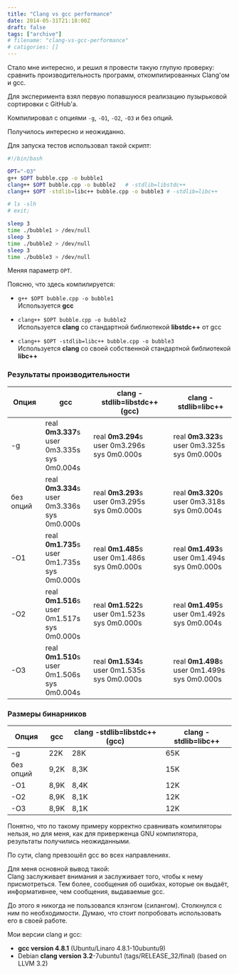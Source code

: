 ```yaml
---
title: "Clang vs gcc performance"
date: 2014-05-31T21:18:00Z
draft: false
tags: ["archive"]
# filename: "clang-vs-gcc-performance"
# catigories: []
---
```


Стало мне интересно, и решил я провести такую глупую проверку: сравнить производительность программ, откомпилированных Clang'ом и gcc.

Для эксперимента взял первую попавшуюся реализацию пузырьковой сортировки с GitHub'а.

Компилировал с опциями `-g`, `-O1`, `-O2`, `-O3` и без опций.

Получилось интересно и неожиданно.

Для запуска тестов использовал такой скрипт:

```bash
#!/bin/bash

OPT="-O3"
g++ $OPT bubble.cpp -o bubble1
clang++ $OPT bubble.cpp -o bubble2   # -stdlib=libstdc++
clang++ $OPT -stdlib=libc++ bubble.cpp -o bubble3 # -stdlib=libc++

# ls -slh
# exit;

sleep 3
time ./bubble1 > /dev/null
sleep 3
time ./bubble2 > /dev/null
sleep 3
time ./bubble3 > /dev/null
```

Меняя параметр `OPT`.

Поясню, что здесь компилируется:

- `g++ $OPT bubble.cpp -o bubble1`  
  Используется **gcc**

- `clang++ $OPT bubble.cpp -o bubble2`  
  Используется **clang** со стандартной библиотекой **libstdc++** от gcc

- `clang++ $OPT -stdlib=libc++ bubble.cpp -o bubble3`  
  Используется **clang** со своей собственной стандартной библиотекой **libc++**

### Результаты производительности

| Опция        | gcc                        | clang -stdlib=libstdc++ (gcc) | clang -stdlib=libc++         |
|--------------|----------------------------|-------------------------------|------------------------------|
| -g           | real **0m3.337**s<br>user 0m3.335s<br>sys 0m0.004s | real **0m3.294**s<br>user 0m3.296s<br>sys 0m0.000s | real **0m3.323**s<br>user 0m3.325s<br>sys 0m0.000s |
| без опций    | real **0m3.334**s<br>user 0m3.336s<br>sys 0m0.000s | real **0m3.293**s<br>user 0m3.295s<br>sys 0m0.000s | real **0m3.320**s<br>user 0m3.318s<br>sys 0m0.004s |
| -O1          | real **0m1.735**s<br>user 0m1.735s<br>sys 0m0.000s | real **0m1.485**s<br>user 0m1.486s<br>sys 0m0.000s | real **0m1.493**s<br>user 0m1.494s<br>sys 0m0.000s |
| -O2          | real **0m1.516**s<br>user 0m1.517s<br>sys 0m0.000s | real **0m1.522**s<br>user 0m1.523s<br>sys 0m0.000s | real **0m1.495**s<br>user 0m1.492s<br>sys 0m0.004s |
| -O3          | real **0m1.510**s<br>user 0m1.506s<br>sys 0m0.004s | real **0m1.534**s<br>user 0m1.535s<br>sys 0m0.000s | real **0m1.498**s<br>user 0m1.499s<br>sys 0m0.000s |

### Размеры бинарников

| Опция        | gcc   | clang -stdlib=libstdc++ (gcc) | clang -stdlib=libc++ |
|--------------|-------|-------------------------------|----------------------|
| -g           | 22K   | 28K                           | 65K                  |
| без опций    | 9,2K  | 8,3K                          | 15K                  |
| -O1          | 8,9K  | 8,4K                          | 12K                  |
| -O2          | 8,9K  | 8,1K                          | 12K                  |
| -O3          | 8,9K  | 8,1K                          | 12K                  |

Понятно, что по такому примеру корректно сравнивать компиляторы нельзя, но для меня, как для приверженца GNU компилятора, результаты получились неожиданными.

По сути, clang превзошёл gcc во всех направлениях.

Для меня основной вывод такой:  
Clang заслуживает внимания и заслуживает того, чтобы к нему присмотреться. Тем более, сообщения об ошибках, которые он выдаёт, информативнее, чем сообщения, выдаваемые gcc.

До этого я никогда не пользовался клэнгом (силангом). Столкнулся с ним по необходимости. Думаю, что стоит попробовать использовать его в своей работе.

Мои версии clang и gcc:

- **gcc version 4.8.1** (Ubuntu/Linaro 4.8.1-10ubuntu9)
- Debian **clang version 3.2**-7ubuntu1 (tags/RELEASE_32/final) (based on LLVM 3.2)
